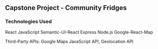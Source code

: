## Capstone Project - Community Fridges

### Technologies Used
React
JavaScript
Semantic-UI-React
Express
Node.js
Google-React-Map

Third-Party APIs: Google Maps JavaScript API, Geolocation API